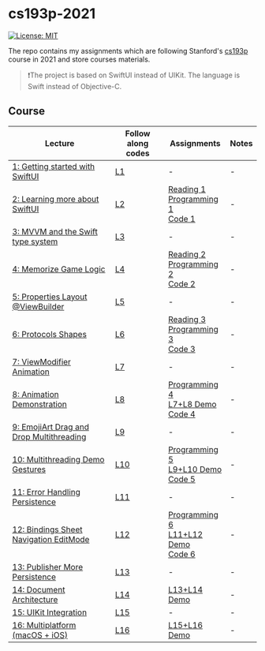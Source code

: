 # cs193p-2021

[![License: MIT](https://img.shields.io/badge/License-MIT-yellow.svg)](https://opensource.org/licenses/MIT)

The repo contains my assignments which are following Stanford's [cs193p](https://cs193p.sites.stanford.edu/) course in 2021 and store courses materials.

> ❗️The project is based on SwiftUI instead of UIKit. The language is Swift instead of Objective-C.

## Course

| Lecture | Follow along codes | Assignments | Notes |
| ----- | ----- | ----- | ----- |
| [1: Getting started with SwiftUI](https://www.youtube.com/watch?v=bqu6BquVi2M) | [L1](./follow-along-code/Lecture1) | - | - |
| [2: Learning more about SwiftUI](https://www.youtube.com/watch?v=3lahkdHEhW8) | [L2](./follow-along-code/Lecture2) | [Reading 1](https://cs193p.sites.stanford.edu/sites/g/files/sbiybj16636/files/media/file/reading_1.pdf) <br> [Programming 1](https://cs193p.sites.stanford.edu/sites/g/files/sbiybj16636/files/media/file/assignment_1.pdf) <br> [Code 1](./assignment/Assignment1) | - |
| [3: MVVM and the Swift type system](https://www.youtube.com/watch?v=--qKOhdgJAs) | [L3](./follow-along-code/Lecture3) | - | - |
| [4: Memorize Game Logic](https://www.youtube.com/watch?v=oWZOFSYS5GE) | [L4](./follow-along-code/Lecture4) | [Reading 2](https://cs193p.sites.stanford.edu/sites/g/files/sbiybj16636/files/media/file/Reading%202.pdf) <br> [Programming 2](https://cs193p.sites.stanford.edu/sites/g/files/sbiybj16636/files/media/file/Assignment%202.pdf) <br> [Code 2](./assignment/Assignment2) | - |
| [5: Properties Layout @ViewBuilder](https://www.youtube.com/watch?v=ayQl_F_uMS4) | [L5](./follow-along-code/Lecture5) | - | - |
| [6: Protocols Shapes](https://www.youtube.com/watch?v=Og9gXZpbKWo) | [L6](./follow-along-code/Lecture6) | [Reading 3](https://cs193p.sites.stanford.edu/sites/g/files/sbiybj16636/files/media/file/reading_3_0.pdf) <br> [Programming 3](https://cs193p.sites.stanford.edu/sites/g/files/sbiybj16636/files/media/file/assignment_3_0.pdf) <br> [Code 3](./assignment/Assignment3) | - |
| [7: ViewModifier Animation](https://www.youtube.com/watch?v=PoeaUMGAx6c) | [L7](./follow-along-code/Lecture7) | - | - |
| [8: Animation Demonstration](https://www.youtube.com/watch?v=-N1UR7Y105g) | [L8](./follow-along-code/Lecture8) | [Programming 4](https://cs193p.sites.stanford.edu/sites/g/files/sbiybj16636/files/media/file/assignment_4_0.pdf) <br> [L7+L8 Demo](https://web.stanford.edu/class/cs193p/Spring2021/MemorizeL8.zip) <br> [Code 4](./assignment/Assignment4) | - |
| [9: EmojiArt Drag and Drop Multithreading](https://www.youtube.com/watch?v=eNS5EzgK3lY) | [L9](./follow-along-code/Lecture9) | - | - |
| [10: Multithreading Demo Gestures](https://www.youtube.com/watch?v=iszjyoo3SYI) | [L10](./follow-along-code/Lecture10) | [Programming 5](https://cs193p.sites.stanford.edu/sites/g/files/sbiybj16636/files/media/file/assignment_5_0.pdf) <br>  [L9+L10 Demo](https://web.stanford.edu/class/cs193p/Spring2021/EmojiArtL10.zip) <br> [Code 5](./assignment/Assignment5) | - |
| [11: Error Handling Persistence](https://www.youtube.com/watch?v=pT5yiBu2xbU) | [L11](./follow-along-code/Lecture11) | - | - |
| [12: Bindings Sheet Navigation EditMode](https://www.youtube.com/watch?v=s3tMkz1clOA) | [L12](./follow-along-code/Lecture12) | [Programming 6](https://cs193p.sites.stanford.edu/sites/g/files/sbiybj16636/files/media/file/assignment_6.pdf) <br>  [L11+L12 Demo](https://web.stanford.edu/class/cs193p/Spring2021/EmojiArtL12.zip) <br> [Code 6](./assignment/Assignment6) | - |
| [13: Publisher More Persistence](https://www.youtube.com/watch?v=wX3ruVLlWPg) | [L13](./follow-along-code/Lecture13) | - | - |
| [14: Document Architecture](https://www.youtube.com/watch?v=Ou25reI71zU) | [L14](./follow-along-code/Lecture14) | [L13+L14 Demo](https://web.stanford.edu/class/cs193p/Spring2021/EmojiArtL14.zip) | - |
| [15: UIKit Integration](https://www.youtube.com/watch?v=ba7sJ74vDtA) | [L15](./follow-along-code/Lecture15) | - | - |
| [16: Multiplatform (macOS + iOS)](https://www.youtube.com/watch?v=At6M7nUQ09E) | [L16](./follow-along-code/Lecture16) | [L15+L16 Demo](https://web.stanford.edu/class/cs193p/Spring2021/EmojiArtL16.zip) | - |
